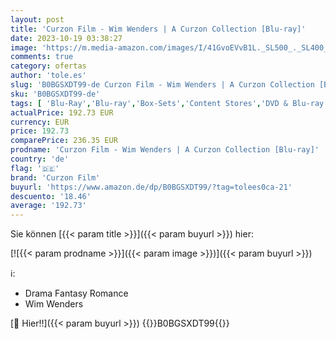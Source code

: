 ```yaml
---
layout: post
title: 'Curzon Film - Wim Wenders | A Curzon Collection [Blu-ray]'
date: 2023-10-19 03:38:27
image: 'https://m.media-amazon.com/images/I/41GvoEVvB1L._SL500_._SL400_.jpg'
comments: true
category: ofertas
author: 'tole.es'
slug: 'B0BGSXDT99-de Curzon Film - Wim Wenders | A Curzon Collection [Blu-ray]'
sku: 'B0BGSXDT99-de'
tags: [ 'Blu-Ray','Blu-ray','Box-Sets','Content Stores','DVD & Blu-ray','Drama','Fantasy','Featured Categories','Filme','Romantik','Shops','curzon film','🇩🇪', ]
actualPrice: 192.73 EUR
currency: EUR
price: 192.73
comparePrice: 236.35 EUR
prodname: 'Curzon Film - Wim Wenders | A Curzon Collection [Blu-ray]'
country: 'de'
flag: '🇩🇪'
brand: 'Curzon Film'
buyurl: 'https://www.amazon.de/dp/B0BGSXDT99/?tag=tolees0ca-21'
descuento: '18.46'
average: '192.73'
---
```


Sie können [{{< param title >}}]({{< param buyurl >}}) hier:

[![{{< param prodname >}}]({{< param image >}})]({{< param buyurl >}})

ℹ️:

- Drama Fantasy Romance
- Wim Wenders

[🛒 Hier!!]({{< param buyurl >}})
{{<world>}}B0BGSXDT99{{</world>}}
